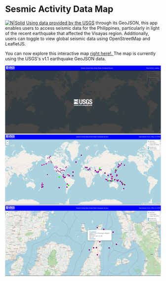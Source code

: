 # Sesmic Activity Data Map
[![N|Solid](https://upload.wikimedia.org/wikipedia/commons/thumb/1/1c/USGS_logo_green.svg/250px-USGS_logo_green.svg.png)](https://www.usgs.gov/)
[Using data provided by the USGS](https://earthquake.usgs.gov/earthquakes/feed/v1.1/summary/all_week.geojson) through its GeoJSON, this app enables users to access seismic data for the Philippines, particularly in light of the recent earthquake that affected the Visayas region. Additionally, users can toggle to view global seismic data using OpenStreetMap and LeafletJS.

You can now explore this interactive map [right here!. ](https://regniladz.github.io/Sesmic-Activity-Data/)
The map is currently using the USGS's v1.1 earthquake GeoJSON data.

![Loading Screen](https://raw.githubusercontent.com/RegNiladz/Sesmic-Activity-Data/refs/heads/main/Pictures/MapUSGS01.png)
![Inter Active Map](https://raw.githubusercontent.com/RegNiladz/Sesmic-Activity-Data/refs/heads/main/Pictures/MapUSGS02.png)
![Interacting with points on the Map](https://raw.githubusercontent.com/RegNiladz/Sesmic-Activity-Data/refs/heads/main/Pictures/MapUSGS03.png)

